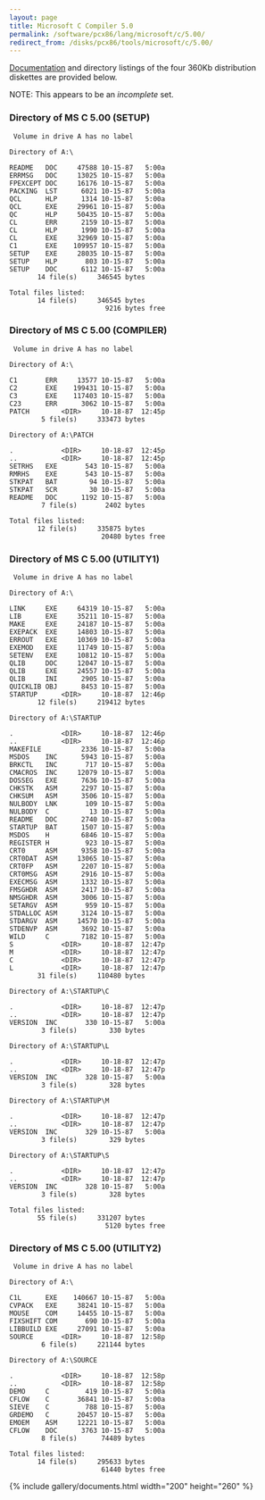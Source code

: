 ```yaml
---
layout: page
title: Microsoft C Compiler 5.0
permalink: /software/pcx86/lang/microsoft/c/5.00/
redirect_from: /disks/pcx86/tools/microsoft/c/5.00/
---
```


[Documentation](#documents) and directory listings of the four 360Kb distribution diskettes are provided below.

NOTE: This appears to be an *incomplete* set.

### Directory of MS C 5.00 (SETUP)

	 Volume in drive A has no label

	Directory of A:\

	README   DOC     47588 10-15-87   5:00a
	ERRMSG   DOC     13025 10-15-87   5:00a
	FPEXCEPT DOC     16176 10-15-87   5:00a
	PACKING  LST      6021 10-15-87   5:00a
	QCL      HLP      1314 10-15-87   5:00a
	QCL      EXE     29961 10-15-87   5:00a
	QC       HLP     50435 10-15-87   5:00a
	CL       ERR      2159 10-15-87   5:00a
	CL       HLP      1990 10-15-87   5:00a
	CL       EXE     32969 10-15-87   5:00a
	C1       EXE    109957 10-15-87   5:00a
	SETUP    EXE     28035 10-15-87   5:00a
	SETUP    HLP       803 10-15-87   5:00a
	SETUP    DOC      6112 10-15-87   5:00a
	       14 file(s)     346545 bytes

	Total files listed:
	       14 file(s)     346545 bytes
	                        9216 bytes free

### Directory of MS C 5.00 (COMPILER)

	 Volume in drive A has no label

	Directory of A:\

	C1       ERR     13577 10-15-87   5:00a
	C2       EXE    199431 10-15-87   5:00a
	C3       EXE    117403 10-15-87   5:00a
	C23      ERR      3062 10-15-87   5:00a
	PATCH        <DIR>     10-18-87  12:45p
	        5 file(s)     333473 bytes

	Directory of A:\PATCH

	.            <DIR>     10-18-87  12:45p
	..           <DIR>     10-18-87  12:45p
	SETRHS   EXE       543 10-15-87   5:00a
	RMRHS    EXE       543 10-15-87   5:00a
	STKPAT   BAT        94 10-15-87   5:00a
	STKPAT   SCR        30 10-15-87   5:00a
	README   DOC      1192 10-15-87   5:00a
	        7 file(s)       2402 bytes

	Total files listed:
	       12 file(s)     335875 bytes
	                       20480 bytes free

### Directory of MS C 5.00 (UTILITY1)

	 Volume in drive A has no label

	Directory of A:\

	LINK     EXE     64319 10-15-87   5:00a
	LIB      EXE     35211 10-15-87   5:00a
	MAKE     EXE     24187 10-15-87   5:00a
	EXEPACK  EXE     14803 10-15-87   5:00a
	ERROUT   EXE     10369 10-15-87   5:00a
	EXEMOD   EXE     11749 10-15-87   5:00a
	SETENV   EXE     10812 10-15-87   5:00a
	QLIB     DOC     12047 10-15-87   5:00a
	QLIB     EXE     24557 10-15-87   5:00a
	QLIB     INI      2905 10-15-87   5:00a
	QUICKLIB OBJ      8453 10-15-87   5:00a
	STARTUP      <DIR>     10-18-87  12:46p
	       12 file(s)     219412 bytes

	Directory of A:\STARTUP

	.            <DIR>     10-18-87  12:46p
	..           <DIR>     10-18-87  12:46p
	MAKEFILE          2336 10-15-87   5:00a
	MSDOS    INC      5943 10-15-87   5:00a
	BRKCTL   INC       717 10-15-87   5:00a
	CMACROS  INC     12079 10-15-87   5:00a
	DOSSEG   EXE      7636 10-15-87   5:00a
	CHKSTK   ASM      2297 10-15-87   5:00a
	CHKSUM   ASM      3506 10-15-87   5:00a
	NULBODY  LNK       109 10-15-87   5:00a
	NULBODY  C          13 10-15-87   5:00a
	README   DOC      2740 10-15-87   5:00a
	STARTUP  BAT      1507 10-15-87   5:00a
	MSDOS    H        6846 10-15-87   5:00a
	REGISTER H         923 10-15-87   5:00a
	CRT0     ASM      9358 10-15-87   5:00a
	CRT0DAT  ASM     13065 10-15-87   5:00a
	CRT0FP   ASM      2207 10-15-87   5:00a
	CRT0MSG  ASM      2916 10-15-87   5:00a
	EXECMSG  ASM      1332 10-15-87   5:00a
	FMSGHDR  ASM      2417 10-15-87   5:00a
	NMSGHDR  ASM      3006 10-15-87   5:00a
	SETARGV  ASM       959 10-15-87   5:00a
	STDALLOC ASM      3124 10-15-87   5:00a
	STDARGV  ASM     14570 10-15-87   5:00a
	STDENVP  ASM      3692 10-15-87   5:00a
	WILD     C        7182 10-15-87   5:00a
	S            <DIR>     10-18-87  12:47p
	M            <DIR>     10-18-87  12:47p
	C            <DIR>     10-18-87  12:47p
	L            <DIR>     10-18-87  12:47p
	       31 file(s)     110480 bytes

	Directory of A:\STARTUP\C

	.            <DIR>     10-18-87  12:47p
	..           <DIR>     10-18-87  12:47p
	VERSION  INC       330 10-15-87   5:00a
	        3 file(s)        330 bytes

	Directory of A:\STARTUP\L

	.            <DIR>     10-18-87  12:47p
	..           <DIR>     10-18-87  12:47p
	VERSION  INC       328 10-15-87   5:00a
	        3 file(s)        328 bytes

	Directory of A:\STARTUP\M

	.            <DIR>     10-18-87  12:47p
	..           <DIR>     10-18-87  12:47p
	VERSION  INC       329 10-15-87   5:00a
	        3 file(s)        329 bytes

	Directory of A:\STARTUP\S

	.            <DIR>     10-18-87  12:47p
	..           <DIR>     10-18-87  12:47p
	VERSION  INC       328 10-15-87   5:00a
	        3 file(s)        328 bytes

	Total files listed:
	       55 file(s)     331207 bytes
	                        5120 bytes free

### Directory of MS C 5.00 (UTILITY2)

	 Volume in drive A has no label

	Directory of A:\

	C1L      EXE    140667 10-15-87   5:00a
	CVPACK   EXE     38241 10-15-87   5:00a
	MOUSE    COM     14455 10-15-87   5:00a
	FIXSHIFT COM       690 10-15-87   5:00a
	LIBBUILD EXE     27091 10-15-87   5:00a
	SOURCE       <DIR>     10-18-87  12:58p
	        6 file(s)     221144 bytes

	Directory of A:\SOURCE

	.            <DIR>     10-18-87  12:58p
	..           <DIR>     10-18-87  12:58p
	DEMO     C         419 10-15-87   5:00a
	CFLOW    C       36841 10-15-87   5:00a
	SIEVE    C         788 10-15-87   5:00a
	GRDEMO   C       20457 10-15-87   5:00a
	EMOEM    ASM     12221 10-15-87   5:00a
	CFLOW    DOC      3763 10-15-87   5:00a
	        8 file(s)      74489 bytes

	Total files listed:
	       14 file(s)     295633 bytes
	                       61440 bytes free

{% include gallery/documents.html width="200" height="260" %}

